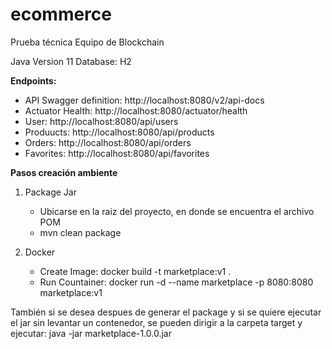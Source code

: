 # ecommerce
Prueba técnica Equipo de Blockchain

Java Version 11
Database: H2

**Endpoints:** 

- API Swagger definition:  http://localhost:8080/v2/api-docs
- Actuator Health: http://localhost:8080/actuator/health
- User: http://localhost:8080/api/users
- Produucts:  http://localhost:8080/api/products
- Orders: http://localhost:8080/api/orders
- Favorites: http://localhost:8080/api/favorites

**Pasos creación ambiente**

1. Package Jar
	- Ubicarse en la raiz del proyecto, en donde se encuentra el archivo POM
	- mvn clean package

2. Docker
	- Create Image: docker build -t marketplace:v1 .
	- Run Countainer: docker run  -d --name marketplace -p 8080:8080 marketplace:v1
	
También si se desea despues de generar el package y si se quiere ejecutar el jar sin levantar un contenedor, se pueden dirigir a la carpeta target y ejecutar: java -jar marketplace-1.0.0.jar 